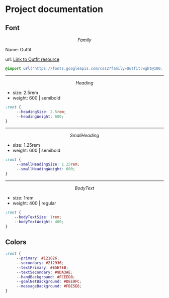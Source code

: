 # Project documentation

## Font

  $$ Family $$

  Name: Outfit

  url: [Link to Outfit resource](https://fonts.googleapis.com/css2?family=Outfit:wght@100..900&display=swap)

  ```css
@import url("https://fonts.googleapis.com/css2?family=Outfit:wght@100..900&display=swap")
  ```

 ---

 $$ Heading $$

- size: 2.5rem
- weight: 600 | semibold

```css
:root {
     --headingSize: 2.5rem;
     --headingWeight: 600;
}
 ```

 ---

  $$ SmallHeading $$

- size: 1.25rem
- weight: 600 | semibold

```css
:root {
     --smallHeadingSize: 1.25rem;
     --smallHeadingWeight: 600;
}
```

 ---

 $$ Body Text $$

- size: 1rem
- weight: 400 | regular

 ```css
:root {
     --bodyTextSize: 1rem;
     --bodyTextWeight: 400;
}
 ```

## Colors

```css
:root {
     --primary: #121826;
     --secondary: #212936;
     --textPrimary: #E5E7EB;
     --textSecondary: #9DA3AE;
     --handBackground: #FCEED8;
     --goalNetBackground: #DEE9FC;
     --messageBackground: #FBE5E6;
}
 ```
